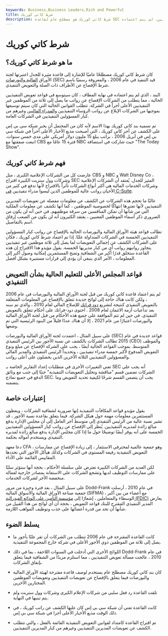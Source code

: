 ```yaml
---
keywords: Business,Business Leaders,Rich and Powerful
title: شرط كاتي كوريك
description: شرط كاتي كوريك هو مصطلح عام لقاعدة SEC مقترحة لعام 2006 والتي كانت ستلزم الشركات بالكشف عن رواتب الموظفين غير التنفيذيين. لم يتم اعتماده.
---
```


# شرط كاتي كوريك
## ما هو شرط كاتي كوريك؟

كان شرط كاتي كوريك مصطلحًا عاميًا للإشارة إلى قاعدة مثيرة للجدل اعتبرتها لجنة الأوراق [المالية والبورصات](/sec) (SEC) قيد التنفيذ في عام 2006 ، والمعروفة رسميًا باسم شرط الإفصاح عن الأطراف ذات الصلة والتعويض التنفيذي.

البند ، الذي لم يتم اعتماده في نهاية المطاف ، كان سيتوسع في قواعد تعويض التنفيذيين الحالية ، مما يتطلب من الشركات الإفصاح عن رواتب ما يصل إلى ثلاثة من الموظفين غير التنفيذيين الأعلى أجراً في الشركة. تتطلب القوانين الحالية التي كان سيتم توسيعها بموجبها من الشركات الإبلاغ عن رواتب الرؤساء التنفيذيين [والمدراء الماليين](/cfo) وغيرهم من كبار المسؤولين التنفيذيين في الشركات العامة.

تم تسمية بند كاتي كوريك بهذا الاسم لأنه كان من المحتمل أن يجبر شبكة سي بي إس على الكشف عن أجر كاتي كوريك ، التي أصبحت مذيع الأخبار الأعلى أجراً في شبكة سي بي إس في أبريل 2006 ، براتب يبلغ 15 مليون دولار أمريكي على مدى خمس سنوات. اتبعت صفقتها مع CBS فترة 15 عامًا مع NBC حيث شاركت في استضافة "The Today Show".

## فهم شرط كاتي كوريك

عارضت كل من الشركات الإعلامية الكبرى ، مثل CBS و NBC و Walt Disney Co ، وشركات وول ستريت الكبيرة اقتراح SEC المثير للجدل. يُعتقد أن الشركات الإعلامية وشركات الخدمات المالية هي أكثر أنواع الشركات تأثراً بالاقتراح لأنها تدفع في كثير من الأحيان رواتب عالية للموظفين الذين ليسوا مدراء تنفيذيين [في C-Suite](/c-suite).

غالبًا ما تحجم هذه الشركات عن الكشف عن معلومات مفصلة عن تعويضات المديرين التنفيذيين لأنها تعتبرها انتهاكًا لخصوصية الموظفين ، كما أنها تكشف عن معلومات الملكية التي من شأنها أن تمكن المنافسين من سرقة موظفيهم. في حين أنه لن يكون من الضروري ذكر أسماء الموظفين المعنيين ، يعتقد الكثيرون أنه لن يكون من الصعب إرفاق اسم بالتفاصيل.

تطالب قواعد هيئة الأوراق المالية والبورصات الحالية بالإفصاح عن رواتب كبار المسؤولين التنفيذيين الخمسة في الشركات المتداولة علنًا. إذا تم اعتماد شرط كاتي كوريك ، فكان على الشركات الكشف عن إجمالي التعويضات لما يصل إلى ثلاثة موظفين غير تنفيذيين يتجاوز رواتبهم رواتب أي من كبار مديريها الخمسة. يقول مؤيدو هذا الاقتراح إن هذه القاعدة ستخلق قدرًا أكبر من الشفافية وتمنح المستثمرين إمكانية وصول أكبر إلى المعلومات ، الأمر الذي ينبغي أن يؤدي إلى قرارات مستنيرة بشكل أفضل.

## قواعد المجلس الأعلى للتعليم الحالية بشأن التعويض التنفيذي

لم يتم اعتماد قاعدة كاتي كوريك من قبل لجنة الأوراق المالية والبورصات في عام 2006 ، ولكن كانت هناك حاجة إلى لوائح جديدة تتعلق بالإفصاح عن المعلومات المتعلقة بالتعويض التنفيذي كنتيجة لتشريع [دود فرانك](/dodd-frank-financial-regulatory-reform-bill) للإصلاح المالي لعام 2010 ، والذي تم سنه بعد تداعيات أزمة الائتمان لعام 2008 . احتوى دود-فرانك على أحكام تتعلق بالتعويض التنفيذي. في حين لم تتم الموافقة على جميع هذه الأحكام من قبل لجنة الأوراق المالية والبورصات اعتبارًا من عام 2021 ، إلا أن هناك عددًا قليلاً من البنود الرئيسية التي تم وضعها.

على سبيل المثال ، اعتمدت لجنة الأوراق المالية والبورصات (SEC) قواعد جديدة في عام 2015 تطالب الشركات بالكشف عن نسبة الأجور بين الرئيس التنفيذي (CEO) والموظف المتوسط. بموجب القواعد الحالية أيضًا ، يجب على الشركة الإفصاح عن مبلغ ونوع التعويض المدفوع لأكبر خمسة مدراء تنفيذيين ، وتحديداً الرئيس التنفيذي والمدير المالي والمسؤولين التنفيذيين الثلاثة الآخرين الذين يحصلون على أعلى رواتب.

تعني التغييرات الأخرى في متطلبات إعداد التقارير الخاصة بـ SEC أنه يجب على الشركات تضمين قسم "مناقشة وتحليل التعويضات التنفيذية" جنبًا إلى جنب مع وثائق الدفع في جميع نماذج SEC. يجب أن يتضمن القسم شرحًا لكيفية تحديد التعويض وما يتضمنه.

## إعتبارات خاصة

يقول مؤيدو قواعد المكافآت التنفيذية إنها ضرورية لشفافية الشركات ، ويعطون المستثمرين معلومات مهمة حول هيكل الشركة. فيما يتعلق بقاعدة نسبة الأجور ، قد تشير نسبة عالية من الرئيس التنفيذي إلى متوسط أجر العامل إلى أن مجلس الإدارة يدفع مبالغ زائدة لمديريه التنفيذيين. يُنظر إلى الإفصاح عن رواتب كبار المسؤولين التنفيذيين الخمسة على أنه يوفر أيضًا توضيحًا حول ما إذا كان مجلس الإدارة يدفع مبالغ زائدة لمديره التنفيذي ويستخدم أمواله بحكمة.

دعا معهد CFA ، وهو جمعية عالمية لمحترفي الاستثمار ، إلى زيادة الإفصاح عن ممارسات التعويض التنفيذية رفيعة المستوى في الشركات وكذلك هياكل الأجور التي تحددها المقاييس القائمة على الأداء.

لكن العديد من الشركات الكبيرة تعترض على سلسلة الأحكام ، بحجة أنها ستؤثر سلبًا على ممارسات التوظيف لديها وتشجع الشركات على الاستعانة بمصادر خارجية لعمالة منخفضة الأجر لشركات الخدمات.

على سبيل المثال ، بعد فترة وجيزة من مرور Dodd-Frank في عام 2010 ، أرسلت جمعية صناعة الأوراق المالية والأسواق المالية (SIFMA) ، مع أعضاء من بين أكبر الوسطاء والمتعاملين ، إشعارًا إلى [مؤسسة التأمين على الودائع الفيدرالية (FDIC)](/fdic) يعارض المدير التنفيذي المقترح للبنك قواعد التعويض ، بحجة أن أي لوائح من هذا القبيل من شأنها أن تحد من قدرة أعضائها على جذب وتوظيف المواهب اللازمة.

## يسلط الضوء

- كانت القاعدة المقترحة في عام 2006 تتطلب من الشركات أن تقر علنًا بأجور ما يصل إلى ثلاثة من الموظفين ذوي الأجور الأعلى في شركة خارج المجموعة التنفيذية.

- اللوائح الأخرى التي أدخلت في السنوات اللاحقة ، بما في ذلك Dodd-Frank في عام 2010 ، عالجت مسألة تعويض التنفيذيين ، مما استلزم مزيدًا من الشفافية فيما يتعلق بإنفاق الشركات.

- كان بند كاتي كوريك مصطلح عام يستخدم لوصف قاعدة مقترحة لهيئة الأوراق المالية والبورصات فيما يتعلق بالإفصاح عن تعويضات التنفيذيين وتعويضات الموظفين المختارين الآخرين.

- تلقت القاعدة رد فعل سلبي من شركات الإعلام الكبرى وشركات وول ستريت ولم يتم تبنيها في النهاية.

- كانت القاعدة تعني أن شبكة سي بي إس كان عليها الكشف عن راتب كوريك ، في ذلك الوقت مذيع الأخبار الأعلى أجرا في شبكة سي بي إس.

- تم اقتراح القاعدة كامتداد لقوانين التعويض التنفيذية القائمة بالفعل ، والتي تتطلب الكشف عن تعويضات المديرين التنفيذيين وغيرهم من كبار المديرين التنفيذيين.

